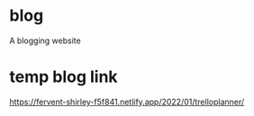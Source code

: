# blog
A blogging website
# temp blog link
https://fervent-shirley-f5f841.netlify.app/2022/01/trelloplanner/
